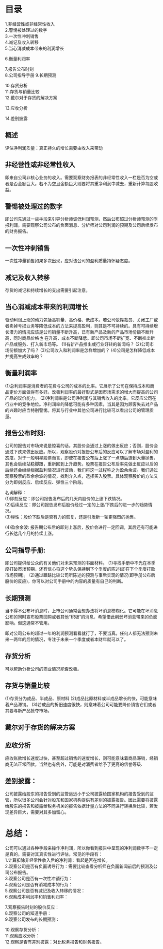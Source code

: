 # 目录
1.非经营性或非经常性收入      
2.警惕被处理过的数字      
3.一次性冲刺销售   
4.减记及收入转移   
5.当心消减成本带来的利润增长   

6.衡量利润率   

7.报告公布时刻   
8.公司指导手册
9.长期预测   

10.存货分析       
11.存货与销量比较   
12.戴尔对于存货的解决方案   

13.应收分析   

14.差别披露     

## 概述
评估净利润质量：真正持久的增长需要由收入来带动

## 非经营性或非经常性收入
  即来自公司非核心业务的收入。需要观察财务报表的非经常性收入一栏是否为空或者是否金额巨大，若不为空且金额巨大则要将其重净利润中减去，重新计算每股收益。

## 警惕被处理过的数字
  即公司先通过一些手段来引导分析师调低利润预测，然后公布超过分析师预测的季报利润。需要观察公司公布的负面消息、分析师对公司利润的预期及公司后续发布的财务报告。

## 一次性冲刺销售
 一次性冲量销售如果多次出现，应对该公司的盈利质量持怀疑态度。

## 减记及收入转移
  存货的减记和持续增长的支出需要引起注意。

## 当心消减成本带来的利润增长
  驱动利润上涨的动力包括高销量、高价格、低成本。若公司依靠裁员、关闭工厂或者卖掉亏损业务等降低成本的方法来提高盈利，则其是不可持续的。具有可持续增长潜力的情况应该是公司销量不断升高，已有新产品及新的产品市场份额不断升高，同时商品价格也
  在升高，成本不断降低。即公司市场不断扩宽、不断推出新产品或服务、打入新市场等。
  (1)有新产品推出或行业好转的新闻吗？
  (2)公司市场份额加大了吗？
  (3)公司收入和利润率是怎样增加的？
  (4)公司是怎样降低成本并提高生成效率的？

## 衡量利润率  
  (1)总利润率是消费者的花费与公司的成本的比率。它展示了公司在保持成本和商品定价方面做得有多好。改善利润率的最好形式是因市场需求的增大而提高的公司产品的议价能力。
  (2)净利润率是公司净利润与其销售收入的比率。它反应公司在行业中的竞争地位。净利润率的降低可能有多种因素，当其是因为顾客失去对产品的兴趣时应当特别警惕。将其与行业中其他公司进行比较可以看出公司的管理质量。

## 报告公布时刻:     
  公司的报告对市场来说是惊喜的话，其股价会通过上涨的做出反应；否则，股价会通过下跌来做出反应。所以，观察股价对报告公布后的反应可以了解市场对盈利的态度。对于一般明星股票而言，即使在报告公布后上涨了一点随后遭到大量抛售，其也会后续站稳脚跟，重新回到上升趋势。股票在报告公布后率先做出反应以后的后续还会继续根据盈利情况进行波动，我们将这一过程称之为盈余余波。我们通过观察股票的盈余余波的情况，找到介入点，选择买入股票。具体观察股价的方法又分为即刻反应、后续反应、弹性三个阶段。
 
名词解释：   
   (1)即刻反应：即公司报告发布后的几天内股价的上涨下跌情况。    
   (2)后续反应：即公司报告发布后股价经过一定的上涨/下跌后的进一步的趋势情况。    
   (3)弹性：股价下跌后是否有力的恢复，还是引发新一轮更强烈的抛售。    
   
   (4)盈余余波: 报告期公布后的即刻上涨后，股价会进行一定回调，其后还有可能进行长达几个月的持续上涨。

## 公司指导手册:     
   即公司提供给公众的有关他们对未来预测的书面材料。
  (1)寻找手册中不光在本季度打破市场预期，还有信心将这个势头保持到下个季度的陈述(即在下个季度打败市场预期)。
  (2)通过跟踪比较公司所陈述的预测与事后实现的情况(即手册公布后股价的反应)，你可以对公司手册中的内容的质量有自己的判断。
  
## 长期预测
  当不得不公布坏消息时，上市公司通常会想办法将坏消息模糊化。它可能在坏消息公布的同时宣布股票回购或者其他“积极”的消息，希望借此削弱坏消息带来的负面影响。但这通常不管用。
  
  即对公司公布的超过一年的利润预测看看就行了，不要当真。任何人都无法预测未来一两年的后的情况，专注于未来一个季度或者本财年就可以了。
  
## 存货分析
  可以帮助分析公司的商业情况能否改善。

## 存货与销量比较
  (1)存货分为成品、半成品、原材料
  (2)成品比原材料或半成品增长的快，可能意味着产品滞销。
  (3)若成品的折旧速度很快，则意味着公司可能要降价销售它们或者其要与新产品抢夺市场。

## 戴尔对于存货的解决方案

## 应收分析
  应收账款增长速度过快，甚至超过销售的速度增长，则可能意味着商品滞销，经销商无法正常回款。当然也有例外，可能是对消费者给予了更高的信誉等级.

## 差别披露：
   公司披露给股东的报告受到的监管远远小于公司披露给国家机构的报告受到的监管，所以很多公司会针对股东和国家机构提供有差别的披露报告。因此需要将披露给股东的报告和披露给税务机关的报告依据计量方法的不同进行转换后比较，若发现差异巨大，需要对其多加留心。
   
# 总结：
公司可以通过各种手段来操作净利润，所以你看到报告中呈现的净利润数字不一定是真的。需要对其真实性进行评估，常见的手段有：  
1.计算扣除非经常性收入后的净利润：看起是否在增长。   
2.观察公司是否有负面诱导行为：需要比较查看分析师在负面新闻前后的预测及公司公布报告。   
3.观察公司是否有一次性冲销行为：  
4.观察公司是否有消减成本的行为：   
5.观察公司是否有减记及收入转移的情况：   
6.观察成本利润率和销售利润率：    

7.观察报告时刻的股价反应：   
8.观察公司的知道手册：    
9.观察公司发布的长期预测：   

10.观察存货分析：    
11.观察应收分析：   
12.观察是否有差别披露：对比税务报告和财务报告。    



